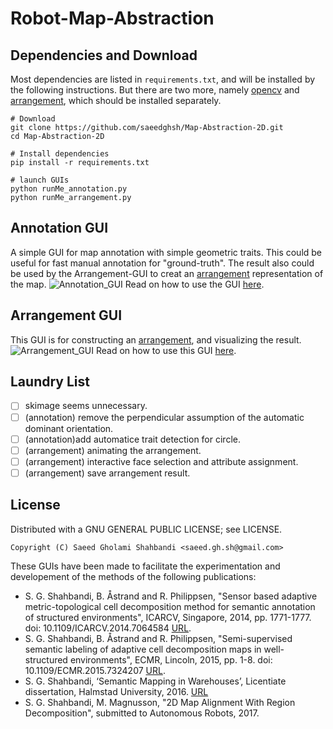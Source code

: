 Robot-Map-Abstraction
=====================

Dependencies and Download
-------------------------
Most dependencies are listed in `requirements.txt`, and will be installed by the following instructions.
But there are two more, namely [opencv](http://docs.opencv.org/trunk/d7/d9f/tutorial_linux_install.html) and [arrangement](https://github.com/saeedghsh/arrangement/), which should be installed separately.
```shell
# Download
git clone https://github.com/saeedghsh/Map-Abstraction-2D.git
cd Map-Abstraction-2D

# Install dependencies
pip install -r requirements.txt

# launch GUIs
python runMe_annotation.py
python runMe_arrangement.py
```

Annotation GUI
--------------
A simple GUI for map annotation with simple geometric traits.
This could be useful for fast manual annotation for "ground-truth".
The result also could be used by the Arrangement-GUI to creat an [arrangement](https://github.com/saeedghsh/arrangement) representation of the map.
![Annotation_GUI](https://github.com/saeedghsh/Robot-Map-Abstraction/blob/master/docs/annotation_gui.png)
Read on how to use the GUI [here](https://github.com/saeedghsh/Robot-Map-Abstraction/blob/master/docs/HOWTO_annotation_GUI.md).

Arrangement GUI
---------------
This GUI is for constructing an [arrangement](https://github.com/saeedghsh/arrangement), and visualizing the result.
![Arrangement_GUI](https://github.com/saeedghsh/Robot-Map-Abstraction/blob/master/docs/arrangement_gui.png)
Read on how to use this GUI [here](https://github.com/saeedghsh/Robot-Map-Abstraction/blob/master/docs/HOWTO_arrangement_GUI.md).

Laundry List
------------
- [ ] skimage seems unnecessary.
- [ ] (annotation) remove the perpendicular assumption of the automatic dominant orientation.
- [ ] (annotation)add automatice trait detection for circle.
- [ ] (arrangement) animating the arrangement.
- [ ] (arrangement) interactive face selection and attribute assignment.
- [ ] (arrangement) save arrangement result.

License
-------
Distributed with a GNU GENERAL PUBLIC LICENSE; see LICENSE.
```
Copyright (C) Saeed Gholami Shahbandi <saeed.gh.sh@gmail.com>
```

These GUIs have been made to facilitate the experimentation and developement of the methods of the following publications:
- S. G. Shahbandi, B. Åstrand and R. Philippsen, "Sensor based adaptive metric-topological cell decomposition method for semantic annotation of structured environments", ICARCV, Singapore, 2014, pp. 1771-1777. doi: 10.1109/ICARCV.2014.7064584 [URL](http://ieeexplore.ieee.org/stamp/stamp.jsp?tp=&arnumber=7064584&isnumber=7064265).
- S. G. Shahbandi, B. Åstrand and R. Philippsen, "Semi-supervised semantic labeling of adaptive cell decomposition maps in well-structured environments", ECMR, Lincoln, 2015, pp. 1-8. doi: 10.1109/ECMR.2015.7324207 [URL](http://ieeexplore.ieee.org/stamp/stamp.jsp?tp=&arnumber=7324207&isnumber=7324045).
- S. G. Shahbandi, ‘Semantic Mapping in Warehouses’, Licentiate dissertation, Halmstad University, 2016. [URL](http://urn.kb.se/resolve?urn=urn:nbn:se:hh:diva-32170)
- S. G. Shahbandi, M. Magnusson, "2D Map Alignment With Region Decomposition", submitted to Autonomous Robots, 2017.
